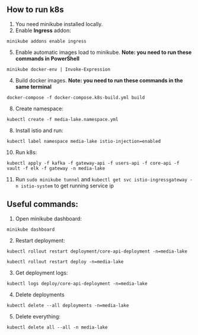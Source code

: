 ## How to run k8s
1. You need minikube installed locally.
2. Enable **Ingress** addon:

`minikube addons enable ingress`

5. Enable automatic images load to minikube. **Note: you need to run these commands in PowerShell**

`minikube docker-env | Invoke-Expression`

4. Build docker images. **Note: you need to run these commands in the same terminal**

`docker-compose -f docker-compose.k8s-build.yml build`

8. Create namespace:

`kubectl create -f media-lake.namespace.yml`

8. Install istio and run:

`kubectl label namespace media-lake istio-injection=enabled`

10. Run k8s:

`kubectl apply -f kafka -f gateway-api -f users-api -f core-api -f vault -f elk -f gateway -n media-lake`

11. Run `sudo minikube tunnel` and `kubectl get svc istio-ingressgateway -n istio-system` to get running service ip

## Useful commands:

1. Open minikube dashboard:

`minikube dashboard`

2. Restart deployment:

`kubectl rollout restart deployment/core-api-deployment -n=media-lake`

`kubectl rollout restart deploy -n=media-lake`

3. Get deployment logs:

`kubectl logs deploy/core-api-deployment -n=media-lake`

4. Delete deployments

`kubectl delete --all deployments -n=media-lake`

5. Delete everything:

`kubectl delete all --all -n media-lake`
